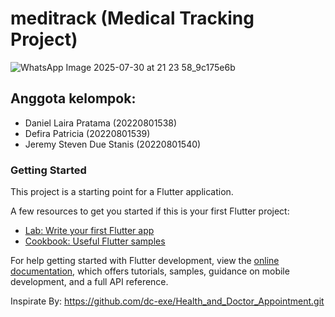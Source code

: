 # meditrack (Medical Tracking Project)
![WhatsApp Image 2025-07-30 at 21 23 58_9c175e6b](https://github.com/user-attachments/assets/7a8a774f-510b-4799-9231-990dbc884b58)

## Anggota kelompok:
- Daniel Laira Pratama (20220801538)
- Defira Patricia (20220801539)
- Jeremy Steven Due Stanis (20220801540)

### Getting Started

This project is a starting point for a Flutter application.

A few resources to get you started if this is your first Flutter project:

- [Lab: Write your first Flutter app](https://docs.flutter.dev/get-started/codelab)
- [Cookbook: Useful Flutter samples](https://docs.flutter.dev/cookbook)

For help getting started with Flutter development, view the
[online documentation](https://docs.flutter.dev/), which offers tutorials,
samples, guidance on mobile development, and a full API reference.

Inspirate By:
https://github.com/dc-exe/Health_and_Doctor_Appointment.git
